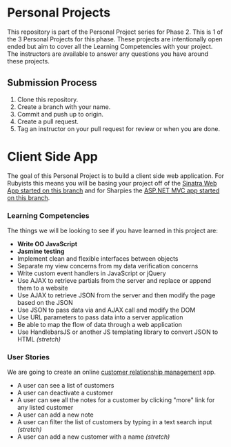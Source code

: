 # Personal Projects

This repository is part of the Personal Project series for Phase 2. This is 1 of the 3 Personal Projects for this phase. These projects are intentionally open ended but aim to cover all the Learning Competencies with your project. The instructors are available to answer any questions you have around these projects.

## Submission Process

1. Clone this repository.
2. Create a branch with your name.
3. Commit and push up to origin.
4. Create a pull request.
5. Tag an instructor on your pull request for review or when you are done.

# Client Side App

The goal of this Personal Project is to build a client side web application. For Rubyists this means you will be basing your project off of the [Sinatra Web App started on this branch](../../tree/rubyists) and for Sharpies the [ASP.NET MVC app started on this branch](../../tree/sharpies).

### Learning Competencies

The things we will be looking to see if you have learned in this project are:
  - **Write OO JavaScript**
  - **Jasmine testing**
  - Implement clean and flexible interfaces between objects
  - Separate my view concerns from my data verification concerns
  - Write custom event handlers in JavaScript or jQuery
  - Use AJAX to retrieve partials from the server and replace or append them to a website
  - Use AJAX to retrieve JSON from the server and then modify the page based on the JSON
  - Use JSON to pass data via and AJAX call and modify the DOM
  - Use URL parameters to pass data into a server application
  - Be able to map the flow of data through a web application
  - Use HandlebarsJS or another JS templating library to convert JSON to HTML *(stretch)*

### User Stories

We are going to create an online [customer relationship management](http://en.wikipedia.org/wiki/Customer_relationship_management) app.

- A user can see a list of customers
- A user can deactivate a customer
- A user can see all the notes for a customer by clicking "more" link for any listed customer
- A user can add a new note
- A user can filter the list of customers by typing in a text search input *(stretch)*
- A user can add a new customer with a name *(stretch)*
